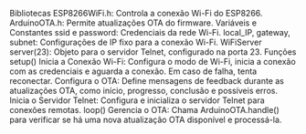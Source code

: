 Bibliotecas
ESP8266WiFi.h: Controla a conexão Wi-Fi do ESP8266.
ArduinoOTA.h: Permite atualizações OTA do firmware.
Variáveis e Constantes
ssid e password: Credenciais da rede Wi-Fi.
local_IP, gateway, subnet: Configurações de IP fixo para a conexão Wi-Fi.
WiFiServer server(23): Objeto para o servidor Telnet, configurado na porta 23.
Funções
setup()
Inicia a Conexão Wi-Fi: Configura o modo de Wi-Fi, inicia a conexão com as credenciais e aguarda a conexão. Em caso de falha, tenta reconectar.
Configura o OTA: Define mensagens de feedback durante as atualizações OTA, como início, progresso, conclusão e possíveis erros.
Inicia o Servidor Telnet: Configura e inicializa o servidor Telnet para conexões remotas.
loop()
Gerencia o OTA: Chama ArduinoOTA.handle() para verificar se há uma nova atualização OTA disponível e processá-la.